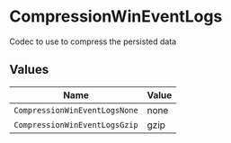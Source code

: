 # CompressionWinEventLogs

Codec to use to compress the persisted data


## Values

| Name                          | Value                         |
| ----------------------------- | ----------------------------- |
| `CompressionWinEventLogsNone` | none                          |
| `CompressionWinEventLogsGzip` | gzip                          |